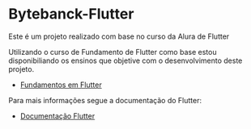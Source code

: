 # Bytebanck-Flutter
Este é um projeto realizado com base no curso da Alura de Flutter

Utilizando o curso de Fundamento de Flutter como base estou disponibiliando os ensinos que objetive com o desenvolvimento deste projeto.

- <a href=https://cursos.alura.com.br/course/flutter-fundamentos>Fundamentos em Flutter</a>

Para mais informações segue a documentação do Flutter:

- <a href=https://flutter.dev >Documentação Flutter</a>
